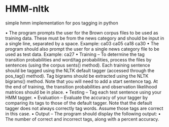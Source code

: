 # HMM-nltk
simple hmm implementation for pos tagging in python


• The program prompts the user for the Brown corpus files to be used as training data. These must
be from the news category and should be input in a single line, separated by a space.
Example: ca03 ca05 ca18 ca30
• The program should also prompt the user for a single news category file to be used as test data.
Example: ca27
• Training – To determine the tag transition probabilities and word/tag probabilities, process the files by
sentences (using the corpus sents() method). Each training sentence should be tagged using the NLTK default
tagger (accessed through the pos_tag() method). Tag bigrams should be extracted using the NLTK bigrams()
method. Note that you will need to add a start sentence tag. At the end of training, the transition
probabilities and observation likelihood matrices should be in place.
• Testing – Tag each test sentence using your HMM tagger.
• Evaluation – Evaluate the accuracy of your tagger by comparing its tags to those of the default tagger. Note that
the default tagger does not always correctly tag words. Assume those tags are correct in this case.
• Output – The program should display the following output:
• The number of correct and incorrect tags, along with a percent accuracy.
